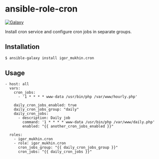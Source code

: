 # ansible-role-cron

[![Galaxy](https://img.shields.io/ansible/role/3255.svg)](https://galaxy.ansible.com/igor_mukhin/cron/)

Install cron service and configure cron jobs in separate groups.

## Installation

```bash
$ ansible-galaxy install igor_mukhin.cron
```

## Usage

```
- host: all
  vars:
    cron_jobs:
      - '1 * * * * www-data /usr/bin/php /var/www/hourly.php'

    daily_cron_jobs_enabled: true
    daily_cron_jobs_group: "daily"
    daily_cron_jobs:
      - description: Daily job
        command: '1 * * * * www-data /usr/bin/php /var/www/daily.php'
        enabled: "{{ another_cron_jobs_enabled }}"

  roles:
    - igor_mukhin.cron
    - role: igor_mukhin.cron
      cron_jobs_group: "{{ daily_cron_jobs_group }}"
      cron_jobs: "{{ daily_cron_jobs }}"
```

